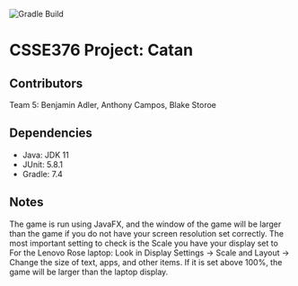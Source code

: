 ![Gradle Build](https://github.com/rhitcsse376/project-202330-team05/actions/workflows/gradle.yml/badge.svg)

# CSSE376 Project: Catan

## Contributors
Team 5: Benjamin Adler, Anthony Campos, Blake Storoe

## Dependencies
- Java: JDK 11
- JUnit: 5.8.1
- Gradle: 7.4

## Notes
The game is run using JavaFX, and the window of the game will be larger than the game if you do not have your screen resolution set correctly.
The most important setting to check is the Scale you have your display set to 
For the Lenovo Rose laptop:
Look in Display Settings -> Scale and Layout -> Change the size of text, apps, and other items.
If it is set above 100%, the game will be larger than the laptop display.
